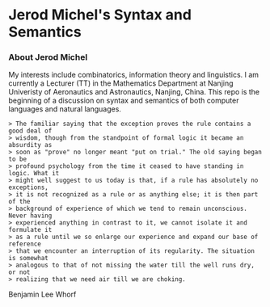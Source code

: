 # Jerod Michel's Syntax and Semantics

###  About Jerod Michel
My interests include combinatorics, information theory and linguistics. I am currently a Lecturer (TT) in the Mathematics Department at Nanjing Univeristy of Aeronautics and Astronautics, Nanjing, China. This repo is the beginning of a discussion on syntax and semantics of both computer languages and natural languages.

    > The familiar saying that the exception proves the rule contains a good deal of 
    > wisdom, though from the standpoint of formal logic it became an absurdity as 
    > soon as "prove" no longer meant "put on trial." The old saying began to be 
    > profound psychology from the time it ceased to have standing in logic. What it 
    > might well suggest to us today is that, if a rule has absolutely no exceptions, 
    > it is not recognized as a rule or as anything else; it is then part of the 
    > background of experience of which we tend to remain unconscious. Never having 
    > experienced anything in contrast to it, we cannot isolate it and formulate it 
    > as a rule until we so enlarge our experience and expand our base of reference 
    > that we encounter an interruption of its regularity. The situation is somewhat 
    > analogous to that of not missing the water till the well runs dry, or not 
    > realizing that we need air till we are choking.

Benjamin Lee Whorf 
